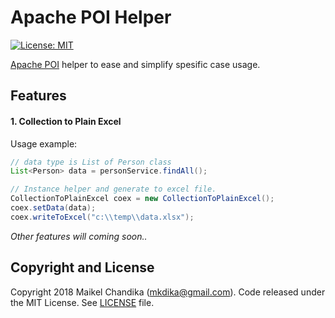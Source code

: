 # Apache POI Helper

[![License: MIT](https://img.shields.io/badge/License-MIT-blue.svg)](/LICENSE)

[Apache POI](https://poi.apache.org/) helper to ease and simplify spesific case usage.

## Features

#### 1. Collection to Plain Excel

Usage example:

```java
// data type is List of Person class
List<Person> data = personService.findAll();

// Instance helper and generate to excel file.
CollectionToPlainExcel coex = new CollectionToPlainExcel();
coex.setData(data);
coex.writeToExcel("c:\\temp\\data.xlsx");
```

_Other features will coming soon.._

## Copyright and License

Copyright 2018 Maikel Chandika (mkdika@gmail.com). Code released under the 
MIT License. See [LICENSE](/LICENSE) file.